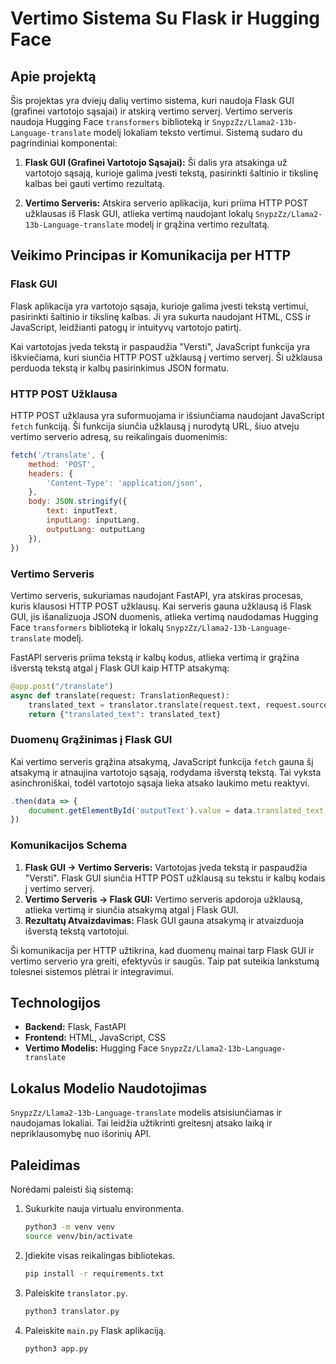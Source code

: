 # Vertimo Sistema Su Flask ir Hugging Face

## Apie projektą

Šis projektas yra dviejų dalių vertimo sistema, kuri naudoja Flask GUI (grafinei vartotojo sąsajai) ir atskirą vertimo serverį. Vertimo serveris naudoja Hugging Face `transformers` biblioteką ir `SnypzZz/Llama2-13b-Language-translate` modelį lokaliam teksto vertimui. Sistemą sudaro du pagrindiniai komponentai:

1. **Flask GUI (Grafinei Vartotojo Sąsajai):** Ši dalis yra atsakinga už vartotojo sąsają, kurioje galima įvesti tekstą, pasirinkti šaltinio ir tikslinę kalbas bei gauti vertimo rezultatą.

2. **Vertimo Serveris:** Atskira serverio aplikacija, kuri priima HTTP POST užklausas iš Flask GUI, atlieka vertimą naudojant lokalų `SnypzZz/Llama2-13b-Language-translate` modelį ir grąžina vertimo rezultatą.

## Veikimo Principas ir Komunikacija per HTTP

### Flask GUI

Flask aplikacija yra vartotojo sąsaja, kurioje galima įvesti tekstą vertimui, pasirinkti šaltinio ir tikslinę kalbas. Ji yra sukurta naudojant HTML, CSS ir JavaScript, leidžianti patogų ir intuityvų vartotojo patirtį.

Kai vartotojas įveda tekstą ir paspaudžia "Versti", JavaScript funkcija yra iškviečiama, kuri siunčia HTTP POST užklausą į vertimo serverį. Ši užklausa perduoda tekstą ir kalbų pasirinkimus JSON formatu.

### HTTP POST Užklausa

HTTP POST užklausa yra suformuojama ir išsiunčiama naudojant JavaScript `fetch` funkciją. Ši funkcija siunčia užklausą į nurodytą URL, šiuo atveju vertimo serverio adresą, su reikalingais duomenimis:

```javascript
fetch('/translate', {
    method: 'POST',
    headers: {
        'Content-Type': 'application/json',
    },
    body: JSON.stringify({
        text: inputText,
        inputLang: inputLang,
        outputLang: outputLang
    }),
})
```

### Vertimo Serveris

Vertimo serveris, sukuriamas naudojant FastAPI, yra atskiras procesas, kuris klausosi HTTP POST užklausų. Kai serveris gauna užklausą iš Flask GUI, jis išanalizuoja JSON duomenis, atlieka vertimą naudodamas Hugging Face `transformers` biblioteką ir lokalų `SnypzZz/Llama2-13b-Language-translate` modelį.

FastAPI serveris priima tekstą ir kalbų kodus, atlieka vertimą ir grąžina išverstą tekstą atgal į Flask GUI kaip HTTP atsakymą:

```python
@app.post("/translate")
async def translate(request: TranslationRequest):
    translated_text = translator.translate(request.text, request.source_language, request.target_language)
    return {"translated_text": translated_text}
```

### Duomenų Grąžinimas į Flask GUI

Kai vertimo serveris grąžina atsakymą, JavaScript funkcija `fetch` gauna šį atsakymą ir atnaujina vartotojo sąsają, rodydama išverstą tekstą. Tai vyksta asinchroniškai, todėl vartotojo sąsaja lieka atsako laukimo metu reaktyvi.

```javascript
.then(data => {
    document.getElementById('outputText').value = data.translated_text;
})
```

### Komunikacijos Schema

1. **Flask GUI → Vertimo Serveris:** Vartotojas įveda tekstą ir paspaudžia "Versti". Flask GUI siunčia HTTP POST užklausą su tekstu ir kalbų kodais į vertimo serverį.
2. **Vertimo Serveris → Flask GUI:** Vertimo serveris apdoroja užklausą, atlieka vertimą ir siunčia atsakymą atgal į Flask GUI.
3. **Rezultatų Atvaizdavimas:** Flask GUI gauna atsakymą ir atvaizduoja išverstą tekstą vartotojui.

Ši komunikacija per HTTP užtikrina, kad duomenų mainai tarp Flask GUI ir vertimo serverio yra greiti, efektyvūs ir saugūs. Taip pat suteikia lankstumą tolesnei sistemos plėtrai ir integravimui.
## Technologijos

- **Backend:** Flask, FastAPI
- **Frontend:** HTML, JavaScript, CSS
- **Vertimo Modelis:** Hugging Face `SnypzZz/Llama2-13b-Language-translate`

## Lokalus Modelio Naudotojimas

`SnypzZz/Llama2-13b-Language-translate` modelis atsisiunčiamas ir naudojamas lokaliai. Tai leidžia užtikrinti greitesnį atsako laiką ir nepriklausomybę nuo išorinių API.

## Paleidimas

Norėdami paleisti šią sistemą:
1. Sukurkite nauja virtualu environmenta.
   ```bash
   python3 -m venv venv
   source venv/bin/activate
   ```
2. Įdiekite visas reikalingas bibliotekas.
   ```bash
   pip install -r requirements.txt
   ```
3. Paleiskite `translator.py`.
   ```bash
   python3 translator.py
   ```
4. Paleiskite `main.py` Flask aplikaciją.
   ```bash
   python3 app.py
   ```


